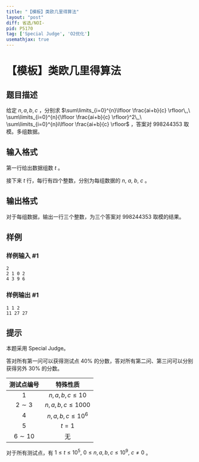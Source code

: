 ```yaml
---
title: "【模板】类欧几里得算法"
layout: "post"
diff: 省选/NOI-
pid: P5170
tag: ['Special Judge', 'O2优化']
usemathjax: true
---
```


# 【模板】类欧几里得算法
## 题目描述

给定 $n,\,a,\,b,\,c$ ，分别求 $\sum\limits_{i=0}^{n}\lfloor \frac{ai+b}{c} \rfloor\,,\  \sum\limits_{i=0}^{n}{\lfloor \frac{ai+b}{c} \rfloor}^2\,,\  \sum\limits_{i=0}^{n}i\lfloor \frac{ai+b}{c} \rfloor$ ，答案对 $998244353$ 取模。多组数据。
## 输入格式

第一行给出数据组数 $t$ 。

接下来 $t$ 行，每行有四个整数，分别为每组数据的 $n,\ a,\ b,\ c$ 。
## 输出格式

对于每组数据，输出一行三个整数，为三个答案对 $998244353$ 取模的结果。
## 样例

### 样例输入 #1
```
2
2 1 0 2
4 3 9 6
```
### 样例输出 #1
```
1 1 2
11 27 27
```
## 提示

本题采用 $\mathrm{Special}\ \mathrm{Judge}$。

答对所有第一问可以获得测试点 $40\%$ 的分数，答对所有第二问、第三问可以分别获得另外 $30\%$ 的分数。

|测试点编号|特殊性质|
|:-:|:-:|
|$1$|$n,\,a,\,b,\,c\leqslant10$|
|$2 \sim 3$|$n,\,a,\,b,\,c\leqslant1000$|
|$4$|$n,\,a,\,b,\,c\leqslant10^6$|
|$5$|$t=1$|
|$6 \sim 10$|无|

对于所有测试点，有 $1 \leqslant t \leqslant 10^5,\ 0 \leqslant n,\,a,\,b,\,c \leqslant 10^9,\ c \neq 0$ 。
